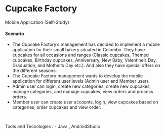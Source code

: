 # Cupcake Factory
Mobile Application (Self-Study)

<h4> Scenario </h4>
<ul>
<li>The Cupcake Factory’s management has decided to implement a mobile application for their small bakery situated in Colombo. They have cupcakes for all occasions and ranges (Classic cupcakes, Themed cupcakes, Birthday cupcakes, Anniversary, New Baby, Valentine’s Day, Graduation, and Mother’s Day etc.).  And also they have special offers on the different seasons. </li>
<li> The Cupcake Factory management wants to develop the mobile application for different user levels (Admin user and Member user). </li>
<li> Admin user can login, create new categories, create new cupcakes, manage categories, and manage cupcakes, view orders and process orders. </li>
<li> Member user can create user accounts, login, view cupcakes based on categories, order cupcakes and view order. </li>
</ul>
<br/>

Tools and Tecnologies : -
Java , AndroidStudio


